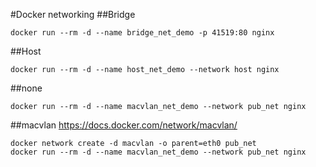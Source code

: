 #Docker networking
##Bridge
```shell
docker run --rm -d --name bridge_net_demo -p 41519:80 nginx
```

##Host
```shell
docker run --rm -d --name host_net_demo --network host nginx
```

##none
```shell
docker run --rm -d --name macvlan_net_demo --network pub_net nginx
```

##macvlan
https://docs.docker.com/network/macvlan/
```shell
docker network create -d macvlan -o parent=eth0 pub_net
docker run --rm -d --name macvlan_net_demo --network pub_net nginx
```